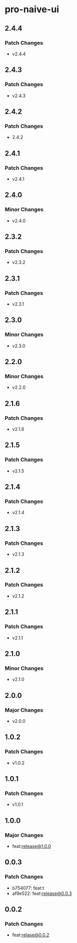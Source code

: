 # pro-naive-ui

## 2.4.4

### Patch Changes

- v2.4.4

## 2.4.3

### Patch Changes

- v2.4.3

## 2.4.2

### Patch Changes

- 2.4.2

## 2.4.1

### Patch Changes

- v2.4.1

## 2.4.0

### Minor Changes

- v2.4.0

## 2.3.2

### Patch Changes

- v2.3.2

## 2.3.1

### Patch Changes

- v2.3.1

## 2.3.0

### Minor Changes

- v2.3.0

## 2.2.0

### Minor Changes

- v2.2.0

## 2.1.6

### Patch Changes

- v2.1.6

## 2.1.5

### Patch Changes

- v2.1.5

## 2.1.4

### Patch Changes

- v2.1.4

## 2.1.3

### Patch Changes

- v2.1.3

## 2.1.2

### Patch Changes

- v2.1.2

## 2.1.1

### Patch Changes

- v2.1.1

## 2.1.0

### Minor Changes

- v2.1.0

## 2.0.0

### Major Changes

- v2.0.0

## 1.0.2

### Patch Changes

- v1.0.2

## 1.0.1

### Patch Changes

- v1.0.1

## 1.0.0

### Major Changes

- feat:release@1.0.0

## 0.0.3

### Patch Changes

- b754077: feat:t
- af9e522: feat:release@0.0.3

## 0.0.2

### Patch Changes

- feat:relase@0.0.2
